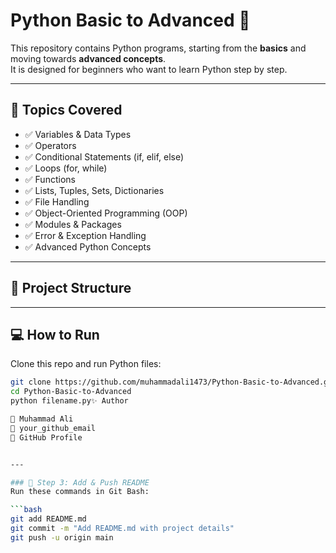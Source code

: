 # Python Basic to Advanced 🚀

This repository contains Python programs, starting from the **basics** and moving towards **advanced concepts**.  
It is designed for beginners who want to learn Python step by step.  

---

## 📌 Topics Covered
- ✅ Variables & Data Types  
- ✅ Operators  
- ✅ Conditional Statements (if, elif, else)  
- ✅ Loops (for, while)  
- ✅ Functions  
- ✅ Lists, Tuples, Sets, Dictionaries  
- ✅ File Handling  
- ✅ Object-Oriented Programming (OOP)  
- ✅ Modules & Packages  
- ✅ Error & Exception Handling  
- ✅ Advanced Python Concepts  

---

## 📂 Project Structure

---

## 💻 How to Run
Clone this repo and run Python files:

```bash
git clone https://github.com/muhammadali1473/Python-Basic-to-Advanced.git
cd Python-Basic-to-Advanced
python filename.py✨ Author

👤 Muhammad Ali
📧 your_github_email
🔗 GitHub Profile


---

### 🔹 Step 3: Add & Push README  
Run these commands in Git Bash:

```bash
git add README.md
git commit -m "Add README.md with project details"
git push -u origin main

